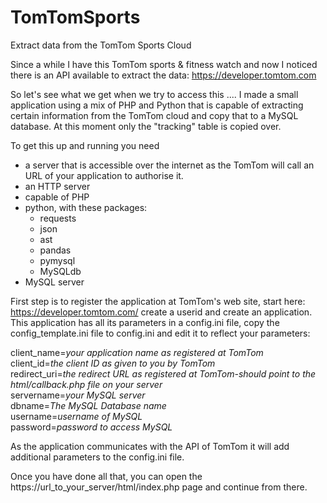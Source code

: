 # TomTomSports
Extract data from the TomTom Sports Cloud

Since a while I have this TomTom sports & fitness watch and now I noticed there is an API available to extract the data: 
https://developer.tomtom.com

So let's see what we get when we try to access this ....
I made a small application using a mix of PHP and Python that is capable of extracting certain information from the TomTom cloud and copy that to a MySQL database. At this moment only the "tracking" table is copied over.

To get this up and running you need
* a server that is accessible over the internet as the TomTom will call an URL of your application to authorise it.
* an HTTP server
* capable of PHP
* python, with these packages: 
   * requests
   * json
   * ast
   * pandas
   * pymysql
   * MySQLdb
* MySQL server

First step is to register the application at TomTom's web site, start here: https://developer.tomtom.com/ create a userid and create an application. 
<BR>This application has all its parameters in a config.ini file, copy the config_template.ini file to config.ini and edit it to reflect your parameters:

client_name=*your application name as registered at TomTom*
<BR>client_id=*the client ID as given to you by TomTom*
<BR>redirect_uri=*the redirect URL as registered at TomTom-should point to the html/callback.php file on your server*
<BR>servername=*your MySQL server*
<BR>dbname=*The MySQL Database name*
<BR>username=*username of MySQL*
<BR>password=*password to access MySQL*
  
As the application communicates with the API of TomTom it will add additional parameters to the config.ini file.

Once you have done all that, you can open the https://url_to_your_server/html/index.php page and continue from there.
